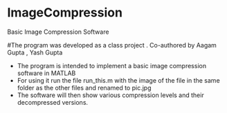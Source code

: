 # ImageCompression
Basic Image Compression Software

#The program was developed as a class project . Co-authored by Aagam Gupta , Yash Gupta
* The program is intended to implement a basic image compression software in MATLAB 
* For using it run the file run_this.m with the image of the file in the same folder as the other files and renamed to pic.jpg
* The software will then show various compression levels and their decompressed versions.

